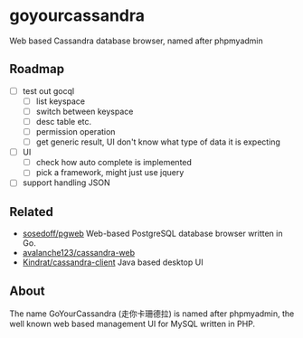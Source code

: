 # goyourcassandra

Web based Cassandra database browser, named after phpmyadmin

## Roadmap

- [ ] test out gocql
  - [ ] list keyspace
  - [ ] switch between keyspace
  - [ ] desc table etc.
  - [ ] permission operation
  - [ ] get generic result, UI don't know what type of data it is expecting
- [ ] UI
  - [ ] check how auto complete is implemented
  - [ ] pick a framework, might just use jquery
- [ ] support handling JSON

## Related

- [sosedoff/pgweb](https://github.com/sosedoff/pgweb) Web-based PostgreSQL database browser written in Go.
- [avalanche123/cassandra-web](https://github.com/avalanche123/cassandra-web) 
- [Kindrat/cassandra-client](https://github.com/Kindrat/cassandra-client) Java based desktop UI

## About

The name GoYourCassandra (走你卡珊德拉) is named after phpmyadmin, the well known web based management UI for MySQL written in PHP.
